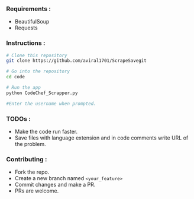 ### Requirements :
+ BeautifulSoup
+ Requests

### Instructions :

```bash
# Clone this repository
git clone https://github.com/aviral1701/ScrapeSavegit

# Go into the repository
cd code

# Run the app
python CodeChef_Scrapper.py

#Enter the username when prompted.

```

### TODOs :
+ Make the code run faster.
+ Save files with language extension and in code comments write URL of the problem.

### Contributing :
+ Fork the repo.
+ Create a new branch named `<your_feature>`
+ Commit changes and make a PR.
+ PRs are welcome.
